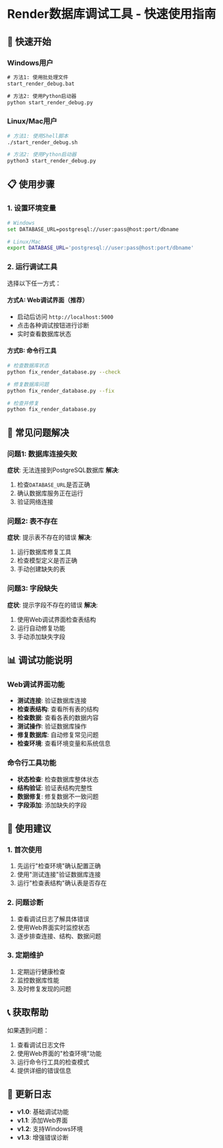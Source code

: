 # Render数据库调试工具 - 快速使用指南

## 🚀 快速开始

### Windows用户
```cmd
# 方法1: 使用批处理文件
start_render_debug.bat

# 方法2: 使用Python启动器
python start_render_debug.py
```

### Linux/Mac用户
```bash
# 方法1: 使用Shell脚本
./start_render_debug.sh

# 方法2: 使用Python启动器
python3 start_render_debug.py
```

## 📋 使用步骤

### 1. 设置环境变量
```bash
# Windows
set DATABASE_URL=postgresql://user:pass@host:port/dbname

# Linux/Mac
export DATABASE_URL='postgresql://user:pass@host:port/dbname'
```

### 2. 运行调试工具
选择以下任一方式：

#### 方式A: Web调试界面（推荐）
- 启动后访问 `http://localhost:5000`
- 点击各种调试按钮进行诊断
- 实时查看数据库状态

#### 方式B: 命令行工具
```bash
# 检查数据库状态
python fix_render_database.py --check

# 修复数据库问题
python fix_render_database.py --fix

# 检查并修复
python fix_render_database.py
```

## 🔧 常见问题解决

### 问题1: 数据库连接失败
**症状**: 无法连接到PostgreSQL数据库
**解决**:
1. 检查`DATABASE_URL`是否正确
2. 确认数据库服务正在运行
3. 验证网络连接

### 问题2: 表不存在
**症状**: 提示表不存在的错误
**解决**:
1. 运行数据库修复工具
2. 检查模型定义是否正确
3. 手动创建缺失的表

### 问题3: 字段缺失
**症状**: 提示字段不存在的错误
**解决**:
1. 使用Web调试界面检查表结构
2. 运行自动修复功能
3. 手动添加缺失字段

## 📊 调试功能说明

### Web调试界面功能
- **测试连接**: 验证数据库连接
- **检查表结构**: 查看所有表的结构
- **检查数据**: 查看各表的数据内容
- **测试操作**: 验证数据库操作
- **修复数据库**: 自动修复常见问题
- **检查环境**: 查看环境变量和系统信息

### 命令行工具功能
- **状态检查**: 检查数据库整体状态
- **结构验证**: 验证表结构完整性
- **数据修复**: 修复数据不一致问题
- **字段添加**: 添加缺失的字段

## 🎯 使用建议

### 1. 首次使用
1. 先运行"检查环境"确认配置正确
2. 使用"测试连接"验证数据库连接
3. 运行"检查表结构"确认表是否存在

### 2. 问题诊断
1. 查看调试日志了解具体错误
2. 使用Web界面实时监控状态
3. 逐步排查连接、结构、数据问题

### 3. 定期维护
1. 定期运行健康检查
2. 监控数据库性能
3. 及时修复发现的问题

## 📞 获取帮助

如果遇到问题：
1. 查看调试日志文件
2. 使用Web界面的"检查环境"功能
3. 运行命令行工具的检查模式
4. 提供详细的错误信息

## 🔄 更新日志

- **v1.0**: 基础调试功能
- **v1.1**: 添加Web界面
- **v1.2**: 支持Windows环境
- **v1.3**: 增强错误诊断
